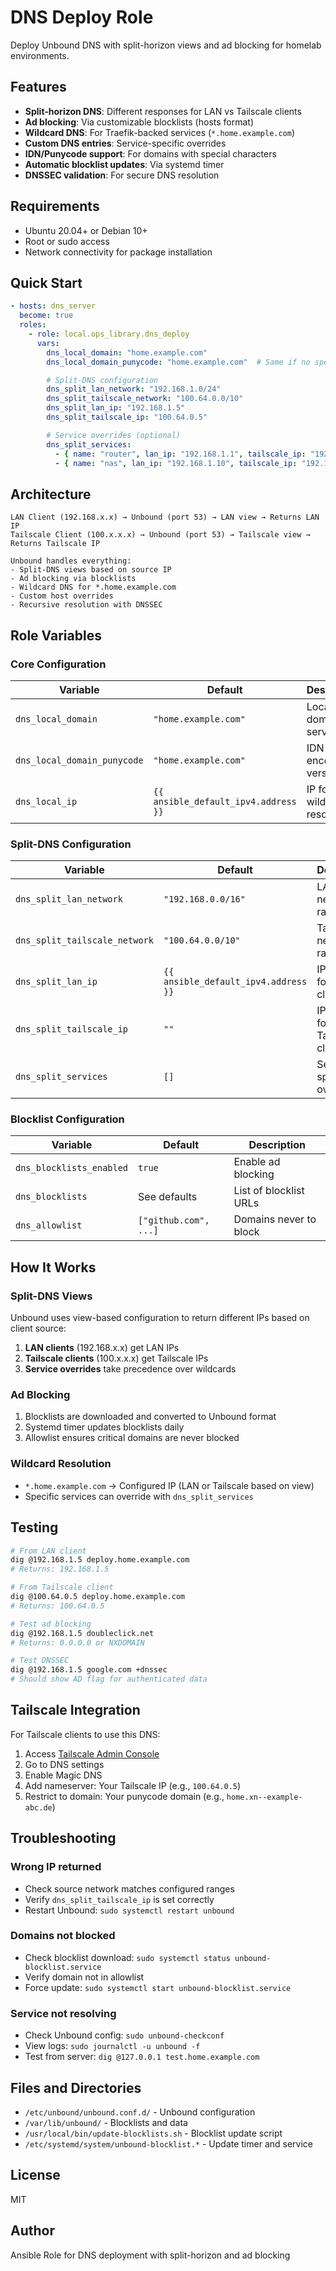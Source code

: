 # DNS Deploy Role

Deploy Unbound DNS with split-horizon views and ad blocking for homelab environments.

## Features

- **Split-horizon DNS**: Different responses for LAN vs Tailscale clients
- **Ad blocking**: Via customizable blocklists (hosts format)
- **Wildcard DNS**: For Traefik-backed services (`*.home.example.com`)
- **Custom DNS entries**: Service-specific overrides
- **IDN/Punycode support**: For domains with special characters
- **Automatic blocklist updates**: Via systemd timer
- **DNSSEC validation**: For secure DNS resolution

## Requirements

- Ubuntu 20.04+ or Debian 10+
- Root or sudo access
- Network connectivity for package installation

## Quick Start

```yaml
- hosts: dns_server
  become: true
  roles:
    - role: local.ops_library.dns_deploy
      vars:
        dns_local_domain: "home.example.com"
        dns_local_domain_punycode: "home.example.com"  # Same if no special chars

        # Split-DNS configuration
        dns_split_lan_network: "192.168.1.0/24"
        dns_split_tailscale_network: "100.64.0.0/10"
        dns_split_lan_ip: "192.168.1.5"
        dns_split_tailscale_ip: "100.64.0.5"

        # Service overrides (optional)
        dns_split_services:
          - { name: "router", lan_ip: "192.168.1.1", tailscale_ip: "192.168.1.1" }
          - { name: "nas", lan_ip: "192.168.1.10", tailscale_ip: "192.168.1.10" }
```

## Architecture

```
LAN Client (192.168.x.x) → Unbound (port 53) → LAN view → Returns LAN IP
Tailscale Client (100.x.x.x) → Unbound (port 53) → Tailscale view → Returns Tailscale IP

Unbound handles everything:
- Split-DNS views based on source IP
- Ad blocking via blocklists
- Wildcard DNS for *.home.example.com
- Custom host overrides
- Recursive resolution with DNSSEC
```

## Role Variables

### Core Configuration

| Variable | Default | Description |
|----------|---------|-------------|
| `dns_local_domain` | `"home.example.com"` | Local domain for services |
| `dns_local_domain_punycode` | `"home.example.com"` | IDN encoded version |
| `dns_local_ip` | `{{ ansible_default_ipv4.address }}` | IP for wildcard resolution |

### Split-DNS Configuration

| Variable | Default | Description |
|----------|---------|-------------|
| `dns_split_lan_network` | `"192.168.0.0/16"` | LAN network range |
| `dns_split_tailscale_network` | `"100.64.0.0/10"` | Tailscale network range |
| `dns_split_lan_ip` | `{{ ansible_default_ipv4.address }}` | IP returned for LAN clients |
| `dns_split_tailscale_ip` | `""` | IP returned for Tailscale clients |
| `dns_split_services` | `[]` | Service-specific IP overrides |

### Blocklist Configuration

| Variable | Default | Description |
|----------|---------|-------------|
| `dns_blocklists_enabled` | `true` | Enable ad blocking |
| `dns_blocklists` | See defaults | List of blocklist URLs |
| `dns_allowlist` | `["github.com", ...]` | Domains never to block |

## How It Works

### Split-DNS Views

Unbound uses view-based configuration to return different IPs based on client source:

1. **LAN clients** (192.168.x.x) get LAN IPs
2. **Tailscale clients** (100.x.x.x) get Tailscale IPs
3. **Service overrides** take precedence over wildcards

### Ad Blocking

1. Blocklists are downloaded and converted to Unbound format
2. Systemd timer updates blocklists daily
3. Allowlist ensures critical domains are never blocked

### Wildcard Resolution

- `*.home.example.com` → Configured IP (LAN or Tailscale based on view)
- Specific services can override with `dns_split_services`

## Testing

```bash
# From LAN client
dig @192.168.1.5 deploy.home.example.com
# Returns: 192.168.1.5

# From Tailscale client
dig @100.64.0.5 deploy.home.example.com
# Returns: 100.64.0.5

# Test ad blocking
dig @192.168.1.5 doubleclick.net
# Returns: 0.0.0.0 or NXDOMAIN

# Test DNSSEC
dig @192.168.1.5 google.com +dnssec
# Should show AD flag for authenticated data
```

## Tailscale Integration

For Tailscale clients to use this DNS:

1. Access [Tailscale Admin Console](https://login.tailscale.com)
2. Go to DNS settings
3. Enable Magic DNS
4. Add nameserver: Your Tailscale IP (e.g., `100.64.0.5`)
5. Restrict to domain: Your punycode domain (e.g., `home.xn--example-abc.de`)

## Troubleshooting

### Wrong IP returned
- Check source network matches configured ranges
- Verify `dns_split_tailscale_ip` is set correctly
- Restart Unbound: `sudo systemctl restart unbound`

### Domains not blocked
- Check blocklist download: `sudo systemctl status unbound-blocklist.service`
- Verify domain not in allowlist
- Force update: `sudo systemctl start unbound-blocklist.service`

### Service not resolving
- Check Unbound config: `sudo unbound-checkconf`
- View logs: `sudo journalctl -u unbound -f`
- Test from server: `dig @127.0.0.1 test.home.example.com`

## Files and Directories

- `/etc/unbound/unbound.conf.d/` - Unbound configuration
- `/var/lib/unbound/` - Blocklists and data
- `/usr/local/bin/update-blocklists.sh` - Blocklist update script
- `/etc/systemd/system/unbound-blocklist.*` - Update timer and service

## License

MIT

## Author

Ansible Role for DNS deployment with split-horizon and ad blocking